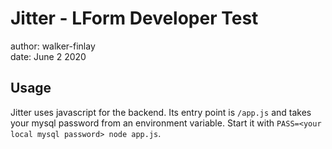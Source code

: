 # Jitter - LForm Developer Test
author: walker-finlay  
date: June 2 2020

## Usage
Jitter uses javascript for the backend. Its entry point is `/app.js` and takes your mysql password from an environment variable. Start it with `PASS=<your local mysql password> node app.js`. 

